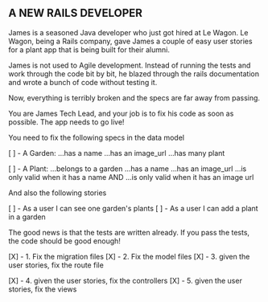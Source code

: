 A NEW RAILS DEVELOPER
---------------------

James is a seasoned Java developer who just got hired at Le Wagon.
Le Wagon, being a Rails company, gave James a couple of easy user stories
for a plant app that is being built for their alumni.

James is not used to Agile development. Instead of running the tests
and work through the code bit by bit, he blazed through the rails
documentation and wrote a bunch of code without testing it.

Now, everything is terribly broken and the specs are far away
from passing.

You are James Tech Lead, and your job is to fix his code as
soon as possible. The app needs to go live!


You need to fix the following specs in the data model

  [ ] - A Garden:
      ...has a name
      ...has an image_url
      ...has many plant

  [ ] - A Plant:
    ...belongs to a garden
    ...has a name
    ...has an image_url
    ...is only valid when it has a name AND
    ...is only valid when it has an image url

And also the following stories

[ ] - As a user I can see one garden's plants
[ ] - As a user I can add a plant in a garden

The good news is that the tests are written already.
If you pass the tests, the code should be good enough!


[X] - 1. Fix the migration files
[X] - 2. Fix the model files
[X] - 3. given the user stories, fix the route file

[X] - 4. given the user stories, fix the controllers
[X] - 5. given the user stories, fix the views


